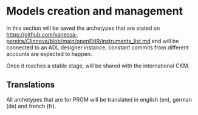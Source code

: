 # Models creation and management

In this section will be saved the archetypes that are stated on https://github.com/vanessa-pereira/Clinnova/blob/main/openEHR/instruments_list.md and will be connected to an ADL designer instance, constant commits from different accounts are expected to happen. 

Once it reaches a stable stage, will be shared with the international CKM.


## Translations
All archetypes that are for PROM will be translated in english (en), german (de) and french (fr).
